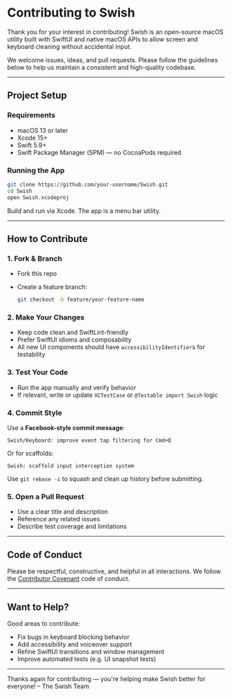 # Contributing to Swish

Thank you for your interest in contributing! Swish is an open-source macOS utility built with SwiftUI and native macOS APIs to allow screen and keyboard cleaning without accidental input.

We welcome issues, ideas, and pull requests. Please follow the guidelines below to help us maintain a consistent and high-quality codebase.

---

## Project Setup

### Requirements

- macOS 13 or later
- Xcode 15+
- Swift 5.9+
- Swift Package Manager (SPM) — no CocoaPods required

### Running the App

```bash
git clone https://github.com/your-username/Swish.git
cd Swish
open Swish.xcodeproj
````

Build and run via Xcode. The app is a menu bar utility.

---

## How to Contribute

### 1. Fork & Branch

* Fork this repo
* Create a feature branch:

  ```bash
  git checkout -b feature/your-feature-name
  ```

### 2. Make Your Changes

* Keep code clean and SwiftLint-friendly
* Prefer SwiftUI idioms and composability
* All new UI components should have `accessibilityIdentifier`s for testability

### 3. Test Your Code

* Run the app manually and verify behavior
* If relevant, write or update `XCTestCase` or `@Testable import Swish` logic

### 4. Commit Style

Use a **Facebook-style commit message**:

```
Swish/Keyboard: improve event tap filtering for Cmd+Q
```

Or for scaffolds:

```
Swish: scaffold input interception system
```

Use `git rebase -i` to squash and clean up history before submitting.

### 5. Open a Pull Request

* Use a clear title and description
* Reference any related issues
* Describe test coverage and limitations

---

## Code of Conduct

Please be respectful, constructive, and helpful in all interactions. We follow the [Contributor Covenant](https://www.contributor-covenant.org/) code of conduct.

---

## Want to Help?

Good areas to contribute:

* Fix bugs in keyboard blocking behavior
* Add accessibility and voiceover support
* Refine SwiftUI transitions and window management
* Improve automated tests (e.g. UI snapshot tests)

---

Thanks again for contributing — you're helping make Swish better for everyone!
– The Swish Team
